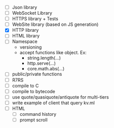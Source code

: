 - [ ] Json library
- [ ] WebSocket Library
- [ ] HTTPS library + Tests
- [ ] WebSite library (based on JS generation)
- [x] HTTP library
- [ ] HTML library
- [ ] Namespace
  - versioning
  - accept functions like object. Ex:
    - string.length(...)
    - http.serve(...)
    - core.math.abs(...)
- [ ] public/private functions
- [ ] R7RS
- [ ] compile to C
- [ ] compile to bytecode
- [ ] use quote/quasiquote/antiquote for multi-tiers
- [ ] write example of client that query kv.ml
- [ ] HTML
  - [ ] command history
  - [ ] prompt scroll